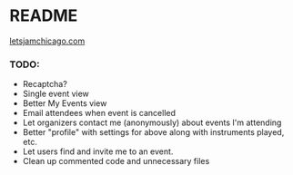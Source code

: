 # README

[letsjamchicago.com](https://letsjamchicago.com)

### TODO:
- Recaptcha?
- Single event view
- Better My Events view
- Email attendees when event is cancelled
- Let organizers contact me (anonymously) about events I'm attending
- Better "profile" with settings for above along with instruments played, etc.
- Let users find and invite me to an event.
- Clean up commented code and unnecessary files
